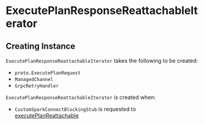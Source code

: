 # ExecutePlanResponseReattachableIterator

## Creating Instance

`ExecutePlanResponseReattachableIterator` takes the following to be created:

* <span id="request"> `proto.ExecutePlanRequest`
* <span id="channel"> `ManagedChannel`
* <span id="retryHandler"> `GrpcRetryHandler`

`ExecutePlanResponseReattachableIterator` is created when:

* `CustomSparkConnectBlockingStub` is requested to [executePlanReattachable](CustomSparkConnectBlockingStub.md#executePlanReattachable)
